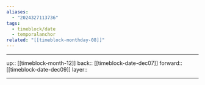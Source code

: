 ```yaml
---
aliases:
  - "2024327113736"
tags:
  - timeblock/date
  - temporalanchor
related: "[[timeblock-monthday-08]]"
---
```




***

up:: [[timeblock-month-12]]
back:: [[timeblock-date-dec07]]
forward:: [[timeblock-date-dec09]]
layer:: 

***

